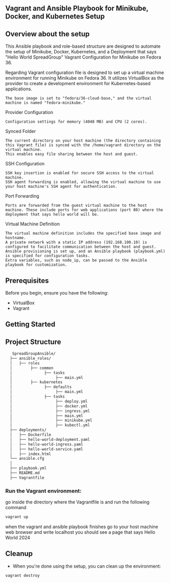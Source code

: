 ## Vagrant and Ansible Playbook for Minikube, Docker, and Kubernetes Setup

## Overview about the setup

This Ansible playbook and role-based structure are designed to automate the setup of Minikube, Docker, Kubernetes, and a Deployment that says "Hello World SpreadGroup" 
Vagrant Configuration for Minikube on Fedora 36.

Regarding Vagrant configuration file is designed to set up a virtual machine environment for running Minikube on Fedora 36. It utilizes VirtualBox as the provider to create a development environment for Kubernetes-based applications.

    The base image is set to "fedora/36-cloud-base," and the virtual machine is named "fedora-minikube."

Provider Configuration

    Configuration settings for memory (4048 MB) and CPU (2 cores).

Synced Folder

    The current directory on your host machine (the directory containing this Vagrant file) is synced with the /home/vagrant directory on the virtual machine. 
    This enables easy file sharing between the host and guest.

SSH Configuration

    SSH key insertion is enabled for secure SSH access to the virtual machine.
    SSH agent forwarding is enabled, allowing the virtual machine to use your host machine's SSH agent for authentication.

Port Forwarding

    Ports are forwarded from the guest virtual machine to the host machine. These include ports for web applications (port 80) where the deployment that says hello world will be.

Virtual Machine Definition

    The virtual machine definition includes the specified base image and hostname.
    A private network with a static IP address (192.168.100.10) is configured to facilitate communication between the host and guest.
    Ansible provisioning is set up, and an Ansible playbook (playbook.yml) is specified for configuration tasks.
    Extra variables, such as node_ip, can be passed to the Ansible playbook for customization.


## Prerequisites

Before you begin, ensure you have the following:

- VirtualBox
- Vagrant

## Getting Started

## Project Structure
  ```sh
     SpreadGroupAnsible/ 
    ├── ansible_roles/
    │   ├── roles
    │        ├── common
    │              ├── tasks
    │                   ├── main.yml
    │        ├── kubernetes
    │              ├── defaults
    │                   ├── main.yml
    │              ├── tasks
    │                   ├── deploy.yml
    │                   ├── docker.yml
    │                   ├── ingress.yml
    │                   ├── main.yml
    │                   ├── minikube.yml
    │                   ├── kubectl.yml
    ├── deployments/
    │   ├── Dockerfile
    │   ├── hello-world-deployment.yaml
    │   ├── hello-world-ingress.yaml
    │   ├── hello-world-service.yaml
    │   ├── index.html
    └── ansible.cfg
    │
    ├── playbook.yml
    ├── README.md
    ├── Vagrantfile
  ```
### Run the Vagrant environment:
go inside the directory where the Vagrantfile is and run the following command
   ```sh
   vagrant up
   ```
when the vagrant and ansible playbook finishes go to your host machine web browser and write localhost
you should see a page that says Hello World 2024
## Cleanup
- When you're done using the setup, you can clean up the environment:

```sh
vagrant destroy
```